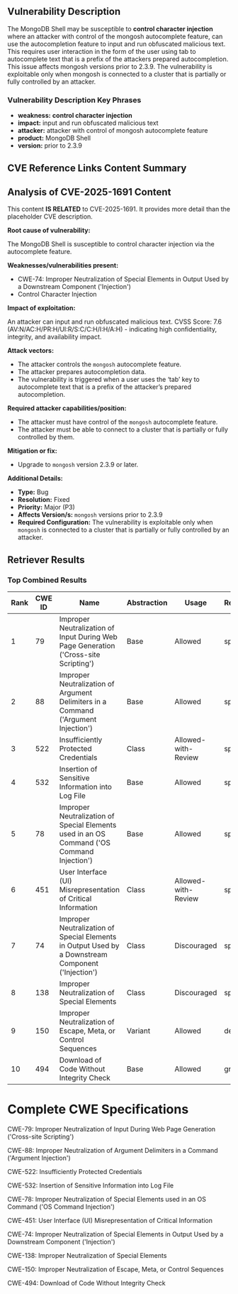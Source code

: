 ## Vulnerability Description
The MongoDB Shell may be susceptible to **control character injection** where an attacker with control of the mongosh autocomplete feature, can use the autocompletion feature to input and run obfuscated malicious text. This requires user interaction in the form of the user using tab to autocomplete text that is a prefix of the attackers prepared autocompletion. This issue affects mongosh versions prior to 2.3.9. The vulnerability is exploitable only when mongosh is connected to a cluster that is partially or fully controlled by an attacker.

### Vulnerability Description Key Phrases
- **weakness:** **control character injection**
- **impact:** input and run obfuscated malicious text
- **attacker:** attacker with control of mongosh autocomplete feature
- **product:** MongoDB Shell
- **version:** prior to 2.3.9

## CVE Reference Links Content Summary
## Analysis of CVE-2025-1691 Content

This content **IS RELATED** to CVE-2025-1691. It provides more detail than the placeholder CVE description.

**Root cause of vulnerability:**

The MongoDB Shell is susceptible to control character injection via the autocomplete feature.

**Weaknesses/vulnerabilities present:**

*   CWE-74: Improper Neutralization of Special Elements in Output Used by a Downstream Component ('Injection')
*   Control Character Injection

**Impact of exploitation:**

An attacker can input and run obfuscated malicious text. CVSS Score: 7.6 (AV:N/AC:H/PR:H/UI:R/S:C/C:H/I:H/A:H) - indicating high confidentiality, integrity, and availability impact.

**Attack vectors:**

*   The attacker controls the `mongosh` autocomplete feature.
*   The attacker prepares autocompletion data.
*   The vulnerability is triggered when a user uses the ‘tab’ key to autocomplete text that is a prefix of the attacker’s prepared autocompletion.

**Required attacker capabilities/position:**

*   The attacker must have control of the `mongosh` autocomplete feature.
*   The attacker must be able to connect to a cluster that is partially or fully controlled by them.

**Mitigation or fix:**

*   Upgrade to `mongosh` version 2.3.9 or later.

**Additional Details:**

*   **Type:** Bug
*   **Resolution:** Fixed
*   **Priority:** Major (P3)
*   **Affects Version/s:** `mongosh` versions prior to 2.3.9
*   **Required Configuration:** The vulnerability is exploitable only when `mongosh` is connected to a cluster that is partially or fully controlled by an attacker.

## Retriever Results

### Top Combined Results

| Rank | CWE ID | Name | Abstraction | Usage  | Retrievers | Individual Scores |
|------|--------|------|-------------|-------|------------|-------------------|
| 1 | 79 | Improper Neutralization of Input During Web Page Generation ('Cross-site Scripting') | Base | Allowed | sparse | 0.484 |
| 2 | 88 | Improper Neutralization of Argument Delimiters in a Command ('Argument Injection') | Base | Allowed | sparse | 0.478 |
| 3 | 522 | Insufficiently Protected Credentials | Class | Allowed-with-Review | sparse | 0.478 |
| 4 | 532 | Insertion of Sensitive Information into Log File | Base | Allowed | sparse | 0.475 |
| 5 | 78 | Improper Neutralization of Special Elements used in an OS Command ('OS Command Injection') | Base | Allowed | sparse | 0.469 |
| 6 | 451 | User Interface (UI) Misrepresentation of Critical Information | Class | Allowed-with-Review | sparse | 0.468 |
| 7 | 74 | Improper Neutralization of Special Elements in Output Used by a Downstream Component ('Injection') | Class | Discouraged | sparse | 0.468 |
| 8 | 138 | Improper Neutralization of Special Elements | Class | Discouraged | sparse | 0.467 |
| 9 | 150 | Improper Neutralization of Escape, Meta, or Control Sequences | Variant | Allowed | dense | 0.492 |
| 10 | 494 | Download of Code Without Integrity Check | Base | Allowed | graph | 0.002 |



# Complete CWE Specifications

CWE-79: Improper Neutralization of Input During Web Page Generation ('Cross-site Scripting')

CWE-88: Improper Neutralization of Argument Delimiters in a Command ('Argument Injection')

CWE-522: Insufficiently Protected Credentials

CWE-532: Insertion of Sensitive Information into Log File

CWE-78: Improper Neutralization of Special Elements used in an OS Command ('OS Command Injection')

CWE-451: User Interface (UI) Misrepresentation of Critical Information

CWE-74: Improper Neutralization of Special Elements in Output Used by a Downstream Component ('Injection')

CWE-138: Improper Neutralization of Special Elements

CWE-150: Improper Neutralization of Escape, Meta, or Control Sequences

CWE-494: Download of Code Without Integrity Check